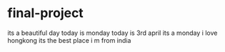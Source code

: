 # final-project
its a beautiful day
today is monday
today is 3rd april
its a monday
i love hongkong
its the best place
i m from india
